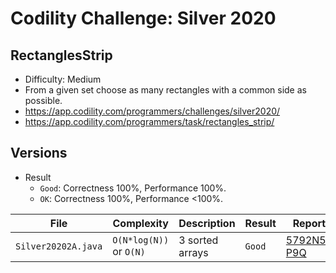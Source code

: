 # Codility Challenge: Silver 2020

## RectanglesStrip

- Difficulty: Medium
- From a given set choose as many rectangles with a common side as possible.
- <https://app.codility.com/programmers/challenges/silver2020/>
- <https://app.codility.com/programmers/task/rectangles_strip/>

## Versions

- Result
  - `Good`: Correctness 100%, Performance 100%.
  - `OK`: Correctness 100%, Performance <100%.

| File                | Complexity              | Description     | Result | Report                                                                  |
| ------------------- | ----------------------- | --------------- | ------ | ----------------------------------------------------------------------- |
| `Silver20202A.java` | `O(N*log(N))` or `O(N)` | 3 sorted arrays | `Good` | [5792N5-P9Q](https://app.codility.com/demo/results/training5792N5-P9Q/) |
